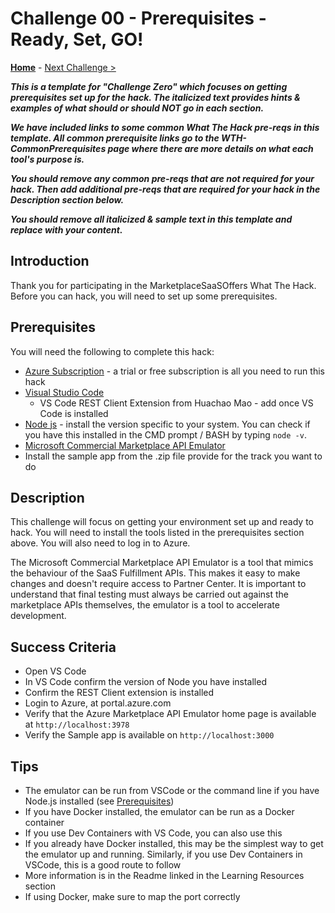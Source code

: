 # Challenge 00 - Prerequisites - Ready, Set, GO!

**[Home](../README.md)** - [Next Challenge >](./Challenge-01.md)

**_This is a template for "Challenge Zero" which focuses on getting prerequisites set up for the hack. The italicized text provides hints & examples of what should or should NOT go in each section._**

**_We have included links to some common What The Hack pre-reqs in this template. All common prerequisite links go to the WTH-CommonPrerequisites page where there are more details on what each tool's purpose is._**

**_You should remove any common pre-reqs that are not required for your hack. Then add additional pre-reqs that are required for your hack in the Description section below._**

**_You should remove all italicized & sample text in this template and replace with your content._**

## Introduction

Thank you for participating in the MarketplaceSaaSOffers What The Hack. Before you can hack, you will need to set up some prerequisites.

## Prerequisites

You will need the following to complete this hack:

- [Azure Subscription](../../000-HowToHack/WTH-Common-Prerequisites.md#azure-subscription) - a trial or free subscription is all you need to run this hack 
- [Visual Studio Code](../../000-HowToHack/WTH-Common-Prerequisites.md#visual-studio-code)
  - VS Code REST Client Extension from Huachao Mao - add once VS Code is installed
- [Node js](https://nodejs.org/en) - install the version specific to your system. You can check if you have this installed in the CMD prompt / BASH by typing `node -v`.
- [Microsoft Commercial Marketplace API Emulator](https://github.com/microsoft/Commercial-Marketplace-SaaS-API-Emulator)
- Install the sample app from the .zip file provide for the track you want to do

## Description

This challenge will focus on getting your environment set up and ready to hack. You will need to install the tools listed in the prerequisites section above. You will also need to log in to Azure.

The Microsoft Commercial Marketplace API Emulator is a tool that mimics the behaviour of the SaaS Fulfillment APIs. This makes it easy to make changes and doesn't require access to Partner Center. It is important to understand that final testing must always be carried out against the marketplace APIs themselves, the emulator is a tool to accelerate development.

## Success Criteria

- Open VS Code
- In VS Code confirm the version of Node you have installed
- Confirm the REST Client extension is installed
- Login to Azure, at portal.azure.com 
- Verify that the Azure Marketplace API Emulator home page is available at `http://localhost:3978`
- Verify the Sample app is available on `http://localhost:3000`

## Tips

- The emulator can be run from VSCode or the command line if you have Node.js installed
(see [Prerequisites](./Challenge-00.md))
- If you have Docker installed, the emulator can be run as a Docker container
- If you use Dev Containers with VS Code, you can also use this
- If you already have Docker installed, this may be the simplest way to get the emulator up and running. Similarly, if
you use Dev Containers in VSCode, this is a good route to follow
- More information is in the Readme linked in the Learning Resources section
- If using Docker, make sure to map the port correctly

